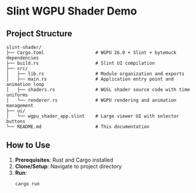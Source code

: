 # Slint WGPU Shader Demo

## **Project Structure**

```
slint-shader/
├── Cargo.toml                   # WGPU 26.0 + Slint + bytemuck dependencies
├── build.rs                     # Slint UI compilation
├── src/
│   ├── lib.rs                   # Module organization and exports
│   ├── main.rs                  # Application entry point and animation loop
│   ├── shaders.rs               # WGSL shader source code with time uniforms
│   └── renderer.rs              # WGPU rendering and animation management
├── ui/
│   └── wgpu_shader_app.slint    # Large viewer UI with selector buttons
└── README.md                    # This documentation
```


## **How to Use**

1. **Prerequisites**: Rust and Cargo installed
2. **Clone/Setup**: Navigate to project directory
3. **Run**: 
   ```bash
   cargo run
   ```